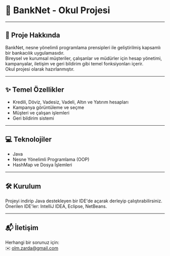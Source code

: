 # 🏦 BankNet - Okul Projesi

---

## 🚀 Proje Hakkında

BankNet, nesne yönelimli programlama prensipleri ile geliştirilmiş kapsamlı bir bankacılık uygulamasıdır.  
Bireysel ve kurumsal müşteriler, çalışanlar ve müdürler için hesap yönetimi, kampanyalar, iletişim ve geri bildirim gibi temel fonksiyonları içerir.  
Okul projesi olarak hazırlanmıştır.

---

## ✨ Temel Özellikler

- Kredili, Döviz, Vadesiz, Vadeli, Altın ve Yatırım hesapları  
- Kampanya görüntüleme ve seçme  
- Müşteri ve çalışan işlemleri  
- Geri bildirim sistemi  

---

## 💻 Teknolojiler

- Java  
- Nesne Yönelimli Programlama (OOP)  
- HashMap ve Dosya İşlemleri  

---

## 🛠️ Kurulum

Projeyi indirip Java destekleyen bir IDE'de açarak derleyip çalıştırabilirsiniz.  
Önerilen IDE'ler: IntelliJ IDEA, Eclipse, NetBeans.

---

## 📬 İletişim

Herhangi bir sorunuz için:  
✉️ olm.zarda@gmail.com
